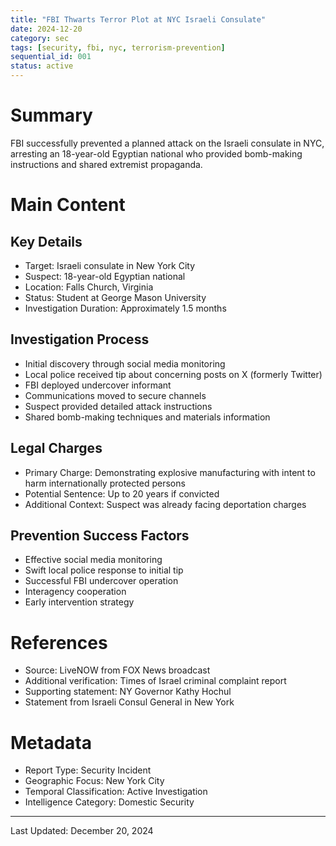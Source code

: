 ```yaml
---
title: "FBI Thwarts Terror Plot at NYC Israeli Consulate"
date: 2024-12-20
category: sec
tags: [security, fbi, nyc, terrorism-prevention]
sequential_id: 001
status: active
---
```


# Summary
FBI successfully prevented a planned attack on the Israeli consulate in NYC, arresting an 18-year-old Egyptian national who provided bomb-making instructions and shared extremist propaganda.

# Main Content

## Key Details
- Target: Israeli consulate in New York City
- Suspect: 18-year-old Egyptian national
- Location: Falls Church, Virginia
- Status: Student at George Mason University
- Investigation Duration: Approximately 1.5 months

## Investigation Process
- Initial discovery through social media monitoring
- Local police received tip about concerning posts on X (formerly Twitter)
- FBI deployed undercover informant
- Communications moved to secure channels
- Suspect provided detailed attack instructions
- Shared bomb-making techniques and materials information

## Legal Charges
- Primary Charge: Demonstrating explosive manufacturing with intent to harm internationally protected persons
- Potential Sentence: Up to 20 years if convicted
- Additional Context: Suspect was already facing deportation charges

## Prevention Success Factors
- Effective social media monitoring
- Swift local police response to initial tip
- Successful FBI undercover operation
- Interagency cooperation
- Early intervention strategy

# References
- Source: LiveNOW from FOX News broadcast
- Additional verification: Times of Israel criminal complaint report
- Supporting statement: NY Governor Kathy Hochul
- Statement from Israeli Consul General in New York

# Metadata
- Report Type: Security Incident
- Geographic Focus: New York City
- Temporal Classification: Active Investigation
- Intelligence Category: Domestic Security

---
Last Updated: December 20, 2024